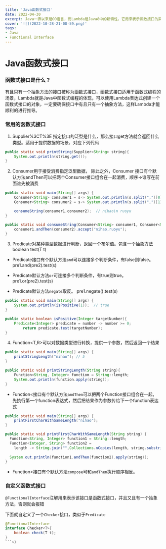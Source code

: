 ```yaml
---
title: 'Java函数式接口'
date: 2022-04-30
excerpt: Java一直以来是OO语言，而Lambda是Java8中的新特性，它用来表示函数接口的实现，一个函数式接口可以拥有多个默认方法。
cover: '![](2022-10-28-21-08-59.png)'
tags:
- Java
- Functional Interface
---
```



# Java函数式接口

### 函数式接口是什么？

有且只有一个抽象方法的接口被称为函数式接口，函数式接口适用于函数式编程的场景，Lambda就是Java中函数式编程的体现，可以使用Lambda表达式创建一个函数式接口的对象，一定要确保接口中有且只有一个抽象方法，这样Lambda才能顺利的进行推导。


### 常用的函数式接口

1. Supplier%3CT%3E 指定接口的泛型是什么，那么接口get方法就会返回什么类型。适用于提供数据的场景，对应下列代码

```java
public static void printString(Supplier<String> string){
	System.out.println(string.get());
}
```



2.  Consumer<T>用于接受消费指定泛型数据， 除此之外，Consumer 接口有个默认方法andThen可以把两个Consumer接口组合在一起消费，顺序->谁写在前面谁先被消费

```java
public static void main(String[] args) {
	Consumer<String> consumer1 = s-> System.out.println(s.split(",")[0]);
	Consumer<String> consumer2 = s-> System.out.println(s.split(",")[1]);

	consumeString(consumer1,consumer2);  // nihao\n ruoyu
}

public static void consumeString(Consumer<String> consumer1, Consumer<String> consumer2){
	consumer1.andThen(consumer2).accept("nihao,ruoyu");
}
```



3. Predicate<T>对某种类型数据进行判断，返回一个布尔值。包含一个抽象方法boolean test(T t)

- Predicate接口有个默认方法`and`可以连接多个判断条件，有false则false。
pre1.and(pre2).test(s)

- Predicate默认方法`or`可连接多个判断条件，有true则true。
pre1.or(pre2).test(s)

- Predicate默认方法`negate`取反。
pre1.negate().test(s)

```java
public static void main(String[] args) {
	System.out.println(isPositive(1));  // true
}

public static boolean isPositive(Integer targetNumber){
	Predicate<Integer> predicate = number -> number >= 0;
		return predicate.test(targetNumber);
}
```



4. Function<T,R>可以对数据类型进行转换，提供一个参数，然后返回一个结果

```java
public static void main(String[] args) {
	printStringLength("nihao"); // 5
}

public static void printStringLength(String string){
	Function<String, Integer> function = String::length;
	System.out.println(function.apply(string));
}
```



  - Function<接口有个默认方法`andThen`可以把两个Function接口组合在一起，先执行第一个function表达式，然后把结果作为参数传给下一个function表达式

```java
public static void main(String[] args) {
	printFirstCharWithSameLength("nihao");
}

public static void printFirstCharWithSameLength(String string) {
  Function<String, Integer> function1 = String::length;
  Function<Integer, String> function2 = 
    length -> String.join("",Collections.nCopies(length, string.substring(0, 1)));
  
  System.out.println(function1.andThen(function2).apply(string));
}
```


  - Function<接口有个默认方法`compose`可和`andThen`执行顺序相反。



### 自定义函数式接口

`@FunctionalInterface`注解用来表示该接口是函数式接口，并且又且有一个抽象方法，否则就会报错

下面就自定义了一个`Checker`接口，类似于`Predicate`


```java
@FunctionalInterface
interface Checker<T>{
    boolean check(T t);
}
```>)